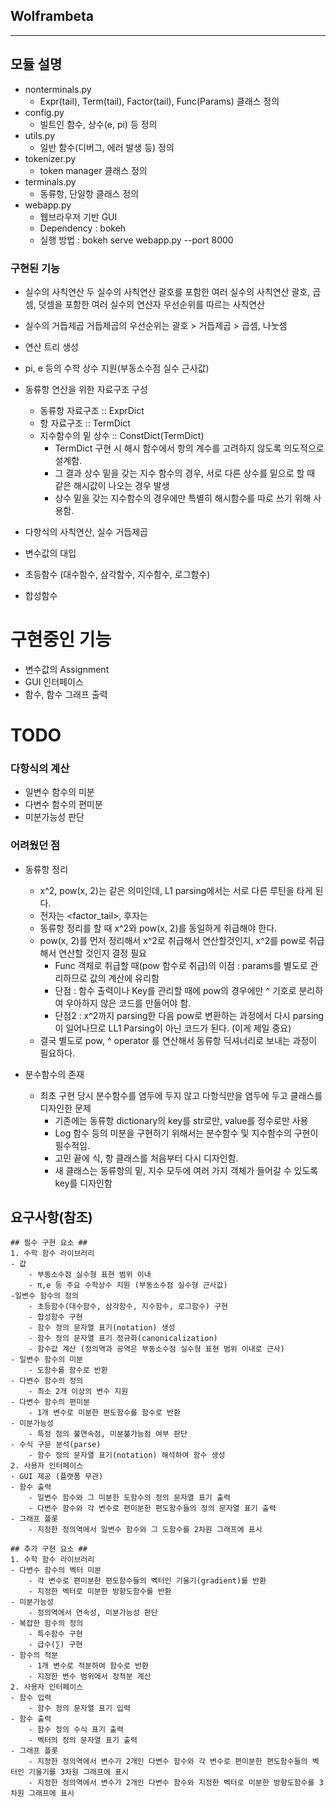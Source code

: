 ## Wolframbeta ##
---
## 모듈 설명 ##
* nonterminals.py
    - Expr(tail), Term(tail), Factor(tail), Func(Params) 클래스 정의
* config.py
    - 빌트인 함수, 상수(e, pi) 등 정의
* utils.py
    - 일반 함수(디버그, 에러 발생 등) 정의
* tokenizer.py
    - token manager 클래스 정의
* terminals.py
    - 동류항, 단일항 클래스 정의
* webapp.py
    - 웹브라우저 기반 GUI
    - Dependency : bokeh
    - 실행 방법 : bokeh serve webapp.py --port 8000 
    
### 구현된 기능 ###
- 실수의 사칙연산
    두 실수의 사칙연산
    괄호를 포함한 여러 실수의 사칙연산
    괄호, 곱셈, 덧셈을 포함한 여러 실수의 연산자 우선순위를 따르는 사칙연산
- 실수의 거듭제곱
    거듭제곱의 우선순위는 괄호 > 거듭제곱 > 곱셈, 나눗셈
- 연산 트리 생성
- pi, e 등의 수학 상수 지원(부동소수점 실수 근사값)
- 동류항 연산을 위한 자료구조 구성
    - 동류항 자료구조 :: ExprDict
    - 항 자료구조 :: TermDict
    - 지수함수의 밑 상수 :: ConstDict(TermDict)
        - TermDict 구현 시 해시 함수에서 항의 계수를 고려하지 않도록 의도적으로 설계함.
        - 그 결과 상수 밑을 갖는 지수 함수의 경우, 서로 다른 상수를 밑으로 할 때 같은 해시값이 나오는 경우 발생
        - 상수 밑을 갖는 지수함수의 경우에만 특별히 해시함수를 따로 쓰기 위해 사용함. 
            
- 다항식의 사칙연산, 실수 거듭제곱
- 변수값의 대입
- 초등함수 (대수함수, 삼각함수, 지수함수, 로그함수)
- 합성함수

# 구현중인 기능 #
- 변수값의 Assignment
- GUI 인터페이스
- 함수, 함수 그래프 출력

# TODO #

### 다항식의 계산 ###

- 일변수 함수의 미분
- 다변수 함수의 편미분
- 미분가능성 판단

### 어려웠던 점 ###

- 동류항 정리
    - x^2, pow(x, 2)는 같은 의미인데, L1 parsing에서는 서로 다른 루틴을 타게 된다.
    - 전자는 <variable><factor_tail>, 후자는 <func><params>
    - 동류항 정리를 할 때 x^2와 pow(x, 2)를 동일하게 취급해야 한다.
    - pow(x, 2)를 먼저 정리해서 x^2로 취급해서 연산할것인지, x^2를 pow로 취급해서 연산할 것인지 결정 필요
        - Func 객체로 취급할 때(pow 함수로 취급)의 이점 : params를 별도로 관리하므로 값의 계산에 유리함
        - 단점 : 함수 출력이나 Key를 관리할 때에 pow의 경우에만 ^ 기호로 분리하여 우아하지 않은 코드를 만들어야 함.
        - 단점2 : x^2까지 parsing한 다음 pow로 변환하는 과정에서 다시 parsing이 일어나므로 LL1 Parsing이 아닌 코드가 된다. (이게 제일 중요)
    - 결국 별도로 pow, ^ operator 를 연산해서 동류항 딕셔너리로 보내는 과정이 필요하다.
    
- 분수함수의 존재
    - 최초 구현 당시 분수함수를 염두에 두지 않고 다항식만을 염두에 두고 클래스를 디자인한 문제
        - 기존에는 동류항 dictionary의 key를 str로만, value를 정수로만 사용
        - Log 함수 등의 미분을 구현하기 위해서는 분수함수 및 지수함수의 구현이 필수적임.
        - 고민 끝에 식, 항 클래스를 처음부터 다시 디자인함.
        - 새 클래스는 동류항의 밑, 지수 모두에 여러 가지 객체가 들어갈 수 있도록 key를 디자인함
     
        
## 요구사항(참조) ## 
    ## 필수 구현 요소 ##
    1. 수학 함수 라이브러리
    - 값
        - 부동소수점 실수형 표현 범위 이내
        - π,e 등 주요 수학상수 지원 (부동소수점 실수형 근사값)
    -일변수 함수의 정의
        - 초등함수(대수함수, 삼각함수, 지수함수, 로그함수) 구현
        - 합성함수 구현
        - 함수 정의 문자열 표기(notation) 생성
        - 함수 정의 문자열 표기 정규화(canonicalization)
        - 함수값 계산 (정의역과 공역은 부동소수점 실수형 표현 범위 이내로 근사)
    - 일변수 함수의 미분
        - 도함수를 함수로 반환
    - 다변수 함수의 정의
        - 최소 2개 이상의 변수 지원
    - 다변수 함수의 편미분
        - 1개 변수로 미분한 편도함수를 함수로 반환
    - 미분가능성
        - 특정 점의 불연속점, 미분불가능점 여부 판단
    - 수식 구문 분석(parse)
        - 함수 정의 문자열 표기(notation) 해석하여 함수 생성
    2. 사용자 인터페이스
    - GUI 제공 (플랫폼 무관)
    - 함수 출력
        - 일변수 함수와 그 미분한 도함수의 정의 문자열 표기 출력
        - 다변수 함수와 각 변수로 편미분한 편도함수들의 정의 문자열 표기 출력
    - 그래프 플롯
        - 지정한 정의역에서 일변수 함수와 그 도함수를 2차원 그래프에 표시
     
    ## 추가 구현 요소 ##
    1. 수학 함수 라이브러리
    - 다변수 함수의 벡터 미분
        - 각 변수로 편미분한 편도함수들의 벡터인 기울기(gradient)를 반환
        - 지정한 벡터로 미분한 방향도함수를 반환
    - 미분가능성
        - 정의역에서 연속성, 미분가능성 판단
    - 복잡한 함수의 정의
        - 특수함수 구현
        - 급수(∑) 구현
    - 함수의 적분
        - 1개 변수로 적분하여 함수로 반환
        - 지정한 변수 범위에서 정적분 계산
    2. 사용자 인터페이스
    - 함수 입력
        - 함수 정의 문자열 표기 입력
    - 함수 출력
        - 함수 정의 수식 표기 출력
        - 벡터의 정의 문자열 표기 출력
    - 그래프 플롯
        - 지정한 정의역에서 변수가 2개인 다변수 함수와 각 변수로 편미분한 편도함수들의 벡터인 기울기를 3차원 그래프에 표시
        - 지정한 정의역에서 변수가 2개인 다변수 함수와 지정한 벡터로 미분한 방향도함수를 3차원 그래프에 표시
        